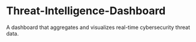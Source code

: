 # Threat-Intelligence-Dashboard
A dashboard that aggregates and visualizes real-time cybersecurity threat data.
